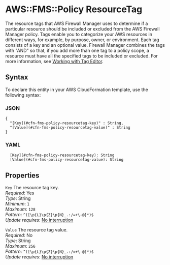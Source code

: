 # AWS::FMS::Policy ResourceTag<a name="aws-properties-fms-policy-resourcetag"></a>

The resource tags that AWS Firewall Manager uses to determine if a particular resource should be included or excluded from the AWS Firewall Manager policy\. Tags enable you to categorize your AWS resources in different ways, for example, by purpose, owner, or environment\. Each tag consists of a key and an optional value\. Firewall Manager combines the tags with "AND" so that, if you add more than one tag to a policy scope, a resource must have all the specified tags to be included or excluded\. For more information, see [Working with Tag Editor](https://docs.aws.amazon.com/awsconsolehelpdocs/latest/gsg/tag-editor.html)\.

## Syntax<a name="aws-properties-fms-policy-resourcetag-syntax"></a>

To declare this entity in your AWS CloudFormation template, use the following syntax:

### JSON<a name="aws-properties-fms-policy-resourcetag-syntax.json"></a>

```
{
  "[Key](#cfn-fms-policy-resourcetag-key)" : String,
  "[Value](#cfn-fms-policy-resourcetag-value)" : String
}
```

### YAML<a name="aws-properties-fms-policy-resourcetag-syntax.yaml"></a>

```
  [Key](#cfn-fms-policy-resourcetag-key): String
  [Value](#cfn-fms-policy-resourcetag-value): String
```

## Properties<a name="aws-properties-fms-policy-resourcetag-properties"></a>

`Key` <a name="cfn-fms-policy-resourcetag-key"></a>
The resource tag key\.  
_Required_: Yes  
_Type_: String  
_Minimum_: `1`  
_Maximum_: `128`  
_Pattern_: `^([\p{L}\p{Z}\p{N}_.:/=+\-@]*)$`  
_Update requires_: [No interruption](https://docs.aws.amazon.com/AWSCloudFormation/latest/UserGuide/using-cfn-updating-stacks-update-behaviors.html#update-no-interrupt)

`Value` <a name="cfn-fms-policy-resourcetag-value"></a>
The resource tag value\.  
_Required_: No  
_Type_: String  
_Maximum_: `256`  
_Pattern_: `^([\p{L}\p{Z}\p{N}_.:/=+\-@]*)$`  
_Update requires_: [No interruption](https://docs.aws.amazon.com/AWSCloudFormation/latest/UserGuide/using-cfn-updating-stacks-update-behaviors.html#update-no-interrupt)
